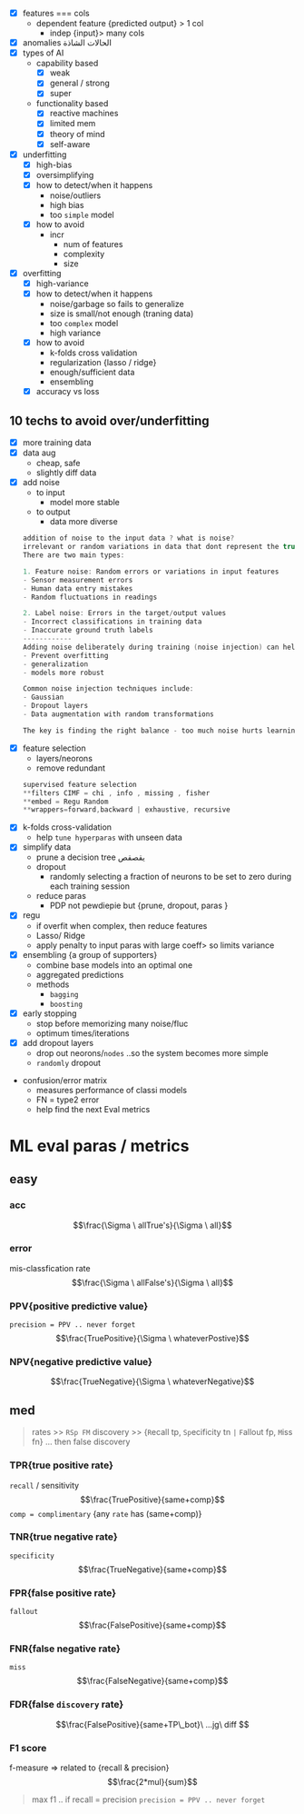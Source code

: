 - [x] features === cols
	- dependent feature {predicted output} > 1 col
		- indep {input}> many cols
- [x] anomalies الحالات الشاذة
- [x] types of AI
	- capability based
		- [x] weak
		- [x] general / strong
		- [x] super
	-  functionality based
		- [x] reactive machines
		- [x] limited mem
		- [x] theory of mind
		- [x] self-aware
- [x] underfitting
	- [x] high-bias
	- [x] oversimplifying
	- [x] how to detect/when it happens
		- noise/outliers
		- high bias
		- too `simple` model
	- [x] how to avoid
		- incr 
			- num of features
			- complexity
			- size
- [x] overfitting
	- [x] high-variance
	- [x] how to detect/when it happens
		- noise/garbage so fails to generalize
		- size is small/not enough (traning data)
		- too `complex` model 
		- high variance
	- [x] how to avoid
		- k-folds cross validation
		- regularization {lasso / ridge}
		- enough/sufficient data
		- ensembling
	- [x] accuracy vs loss

## 10 techs to avoid over/underfitting
- [x] more training data
- [x] data aug
	- cheap, safe
	- slightly diff data
- [x] add noise
	- to input
		- model more stable
	- to output
		- data more diverse
	```c
	addition of noise to the input data ? what is noise?
	irrelevant or random variations in data that dont represent the true underlying pattern or relationship being modeled. 
	There are two main types:
	
	1. Feature noise: Random errors or variations in input features
	- Sensor measurement errors
	- Human data entry mistakes
	- Random fluctuations in readings
	
	2. Label noise: Errors in the target/output values
	- Incorrect classifications in training data
	- Inaccurate ground truth labels
	------------
	Adding noise deliberately during training (noise injection) can help:
	- Prevent overfitting
	- generalization
	- models more robust
	
	Common noise injection techniques include:
	- Gaussian
	- Dropout layers
	- Data augmentation with random transformations
	
	The key is finding the right balance - too much noise hurts learning, too little reduces generalization ability.
	```
- [x] feature selection
	- layers/neorons
	- remove redundant
	```c
	supervised feature selection
	**filters CIMF = chi , info , missing , fisher
	**embed = Regu Random
	**wrappers=forward,backward | exhaustive, recursive
	```
- [x] k-folds cross-validation
	- help `tune hyperparas` with unseen data
- [x] simplify data
	- prune a decision tree يقصقص
	- dropout
		- randomly selecting a fraction of neurons to be set to zero during each training session
	- reduce paras
		- PDP not pewdiepie but {prune, dropout, paras }
- [x] regu
	- if overfit when complex, then reduce features
	- Lasso/ Ridge
	- apply penalty to input paras with large coeff> so limits variance
- [x] ensembling {a group of supporters}
	- combine base models into an optimal one
	- aggregated predictions
	- methods
		- `bagging`
		- `boosting`
- [x] early stopping
	- stop before memorizing many noise/fluc
	- optimum times/iterations
- [x] add dropout layers
	- drop out neorons/`nodes` ..so the system becomes more simple
	- `randomly` dropout
- confusion/error matrix
	- measures performance of classi models
	- FN = type2 error
	- help find the next Eval metrics
# ML eval paras / metrics
## easy
### acc
$$\frac{\Sigma \ allTrue's}{\Sigma \  all}$$

### error 
mis-classfication rate
$$\frac{\Sigma \ allFalse's}{\Sigma \  all}$$
### PPV{positive predictive value}
`precision = PPV .. never forget`
$$\frac{TruePositive}{\Sigma \  whateverPostive}$$
### NPV{negative predictive value}

$$\frac{TrueNegative}{\Sigma \  whateverNegative}$$
## med
> rates >> `RSp FM` discovery >> {`R`ecall tp, `Sp`ecificity tn `|` `F`allout fp, `M`iss fn} ... then false discovery
### TPR{true positive rate}
`recall` / sensitivity
$$\frac{TruePositive}{same+comp}$$
`comp = complimentary`
{any `rate` has (same+comp)}
### TNR{true negative rate}
`specificity` 
$$\frac{TrueNegative}{same+comp}$$
### FPR{false positive rate}
`fallout`
$$\frac{FalsePositive}{same+comp}$$
### FNR{false negative rate}
`miss`
$$\frac{FalseNegative}{same+comp}$$

### FDR{false `discovery` rate}
$$\frac{FalsePositive}{same+TP\_bot}\ ...jg\ diff $$
### F1 score
f-measure => related to {recall & precision}
$$\frac{2*mul}{sum}$$
> max f1 .. if recall = precision
 `precision = PPV .. never forget`